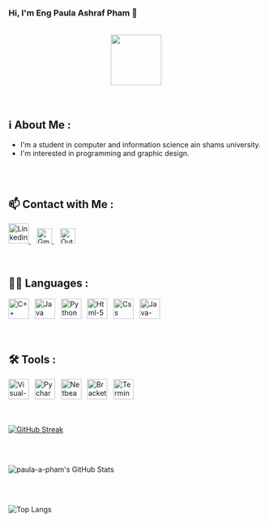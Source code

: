 ### Hi, I'm Eng Paula Ashraf Pham 👋

<!--
**paula-ashraf/Paula-Ashraf** is a ✨ _special_ ✨ repository because its `README.md` (this file) appears on your GitHub profile.

Here are some ideas to get you started:

- 🔭 I’m currently working on ...
- 🌱 I’m currently learning ...
- 👯 I’m looking to collaborate on ...
- 🤔 I’m looking for help with ...
- 💬 Ask me about ...
- 📫 How to reach me: ...
- 😄 Pronouns: ...
- ⚡ Fun fact: ...
-->
<br>

<div id="header" align="center">
  <img src="https://cdn-icons-png.flaticon.com/512/1688/1688451.png" width="100"/>
</div>

<br>
<br>
  
## ℹ️ About Me :
- I'm a student in computer and information science ain shams university.
- I'm interested in programming and graphic design.

<br>
<br>

## 📫 Contact with Me :
<div id="badges">
  <a href="https://www.linkedin.com/in/paula-ashraf-509640240?lipi=urn%3Ali%3Apage%3Ad_flagship3_profile_view_base_contact_details%3Bf4tvNje%2BT8qwadY%2FK2uMTg%3D%3D" target="_blank">
    <img src="![image](https://github.com/paula-a-pham/Paula-Ashraf/assets/106534137/5c63c656-cbfb-483c-addb-2c1c32dd93bb)" alt="Linkedin" width="40" height="40"/>
  </a>&nbsp;&nbsp;
  
  <a href="mailto:paula.a.pham@gmail.com" target="_blank">
    <img src="https://cdn-icons.flaticon.com/png/512/2875/premium/2875435.png?token=exp=1654084052~hmac=4d5ea0e8aca9934d4b5e5d3e2971969d" alt="Gmail" width="30" height="30"/>
  </a>&nbsp;&nbsp;
  <a href="mailto:paula.a.pham@outlook.com" target="_blank">
    <img src="https://cdn-icons-png.flaticon.com/512/732/732223.png" alt="Outlook" width="30" height="30"/>
  </a>
</div>

<br>
<br>

## 👨‍💻 Languages :

<div>
  <img src="https://cdn-icons-png.flaticon.com/512/6132/6132222.png" title="C++" alt="C++" width="40" height="40"/>&nbsp;&nbsp;
  <img src="https://cdn-icons-png.flaticon.com/512/5968/5968282.png" title="Java" alt="Java" width="40" height="40"/>&nbsp;&nbsp;
  <img src="https://cdn-icons-png.flaticon.com/512/5968/5968350.png" title="Python" alt="Python" width="40" height="40"/>&nbsp;&nbsp;
  <img src="https://cdn-icons-png.flaticon.com/512/174/174854.png" title="Html-5" alt="Html-5" width="40" height="40"/>&nbsp;&nbsp;
  <img src="https://cdn-icons-png.flaticon.com/512/732/732190.png" title="Css" alt="Css" width="40" height="40"/>&nbsp;&nbsp;
  <img src="https://cdn-icons-png.flaticon.com/512/5968/5968292.png" title="Java-Script" alt="Java-Script" width="40" height="40"/>&nbsp;&nbsp;
</div>

<br>
<br>

  
## :hammer_and_wrench: Tools :

<div>
  <img src="https://upload.wikimedia.org/wikipedia/commons/thumb/5/59/Visual_Studio_Icon_2019.svg/800px-Visual_Studio_Icon_2019.svg.png" title="Visual-Studio" alt="Visual-Studio" width="40" height="40"/>&nbsp;&nbsp;
  <img src="https://upload.wikimedia.org/wikipedia/commons/thumb/1/1d/PyCharm_Icon.svg/800px-PyCharm_Icon.svg.png" title="Pycharm" alt="Pycharm" width="40" height="40"/>&nbsp;&nbsp;
  <img src="https://netbeans.apache.org/images/apache-netbeans.svg" title="Netbeans" alt="Netbeans" width="40" height="40"/>&nbsp;&nbsp;
  <img src="https://upload.wikimedia.org/wikipedia/commons/thumb/4/4c/Brackets_Icon.svg/800px-Brackets_Icon.svg.png" title="Brackets" alt="Brackets" width="40" height="40"/>&nbsp;&nbsp;
  <img src="https://cdn-icons-png.flaticon.com/512/7207/7207841.png" title="Terminal" alt="Terminal" width="40" height="40"/>&nbsp;&nbsp;
</div>

<br>
<br>

[![GitHub Streak](http://github-readme-streak-stats.herokuapp.com?user=paula-ashraf&theme=dark&background=000000)](https://git.io/streak-stats)

<br>
<br>

![paula-a-pham's GitHub Stats](https://github-readme-stats.vercel.app/api?username=paula-a-pham&show_icons=true&locale=en&title_color=ff0000&icon_color=ff0000&text_color=ffffff&bg_color=151515)

<br>
<br>

![Top Langs](https://github-readme-stats.vercel.app/api/top-langs/?username=paula-a-pham&layout=compact&theme=dark)

